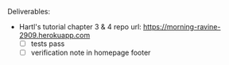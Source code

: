 Deliverables:
- Hartl's tutorial chapter 3 & 4 repo url: https://morning-ravine-2909.herokuapp.com
  - [ ] tests pass
  - [ ] verification note in homepage footer
